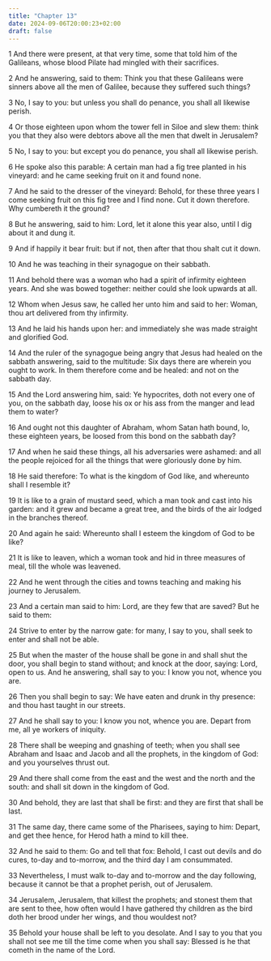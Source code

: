 ```yaml
---
title: "Chapter 13"
date: 2024-09-06T20:00:23+02:00
draft: false
---
```



1 And there were present, at that very time, some that told him of the Galileans, whose blood Pilate had mingled with their sacrifices.

2 And he answering, said to them: Think you that these Galileans were sinners above all the men of Galilee, because they suffered such things?

3 No, I say to you: but unless you shall do penance, you shall all likewise perish.

4 Or those eighteen upon whom the tower fell in Siloe and slew them: think you that they also were debtors above all the men that dwelt in Jerusalem?

5 No, I say to you: but except you do penance, you shall all likewise perish.

6 He spoke also this parable: A certain man had a fig tree planted in his vineyard: and he came seeking fruit on it and found none.

7 And he said to the dresser of the vineyard: Behold, for these three years I come seeking fruit on this fig tree and I find none. Cut it down therefore. Why cumbereth it the ground?

8 But he answering, said to him: Lord, let it alone this year also, until I dig about it and dung it.

9 And if happily it bear fruit: but if not, then after that thou shalt cut it down.

10 And he was teaching in their synagogue on their sabbath.

11 And behold there was a woman who had a spirit of infirmity eighteen years. And she was bowed together: neither could she look upwards at all.

12 Whom when Jesus saw, he called her unto him and said to her: Woman, thou art delivered from thy infirmity.

13 And he laid his hands upon her: and immediately she was made straight and glorified God.

14 And the ruler of the synagogue being angry that Jesus had healed on the sabbath answering, said to the multitude: Six days there are wherein you ought to work. In them therefore come and be healed: and not on the sabbath day.

15 And the Lord answering him, said: Ye hypocrites, doth not every one of you, on the sabbath day, loose his ox or his ass from the manger and lead them to water?

16 And ought not this daughter of Abraham, whom Satan hath bound, lo, these eighteen years, be loosed from this bond on the sabbath day?

17 And when he said these things, all his adversaries were ashamed: and all the people rejoiced for all the things that were gloriously done by him.

18 He said therefore: To what is the kingdom of God like, and whereunto shall I resemble it?

19 It is like to a grain of mustard seed, which a man took and cast into his garden: and it grew and became a great tree, and the birds of the air lodged in the branches thereof.

20 And again he said: Whereunto shall I esteem the kingdom of God to be like?

21 It is like to leaven, which a woman took and hid in three measures of meal, till the whole was leavened.

22 And he went through the cities and towns teaching and making his journey to Jerusalem.

23 And a certain man said to him: Lord, are they few that are saved? But he said to them:

24 Strive to enter by the narrow gate: for many, I say to you, shall seek to enter and shall not be able.

25 But when the master of the house shall be gone in and shall shut the door, you shall begin to stand without; and knock at the door, saying: Lord, open to us. And he answering, shall say to you: I know you not, whence you are.

26 Then you shall begin to say: We have eaten and drunk in thy presence: and thou hast taught in our streets.

27 And he shall say to you: I know you not, whence you are. Depart from me, all ye workers of iniquity.

28 There shall be weeping and gnashing of teeth; when you shall see Abraham and Isaac and Jacob and all the prophets, in the kingdom of God: and you yourselves thrust out.

29 And there shall come from the east and the west and the north and the south: and shall sit down in the kingdom of God.

30 And behold, they are last that shall be first: and they are first that shall be last.

31 The same day, there came some of the Pharisees, saying to him: Depart, and get thee hence, for Herod hath a mind to kill thee.

32 And he said to them: Go and tell that fox: Behold, I cast out devils and do cures, to-day and to-morrow, and the third day I am consummated.

33 Nevertheless, I must walk to-day and to-morrow and the day following, because it cannot be that a prophet perish, out of Jerusalem.

34 Jerusalem, Jerusalem, that killest the prophets; and stonest them that are sent to thee, how often would I have gathered thy children as the bird doth her brood under her wings, and thou wouldest not?

35 Behold your house shall be left to you desolate. And I say to you that you shall not see me till the time come when you shall say: Blessed is he that cometh in the name of the Lord.

